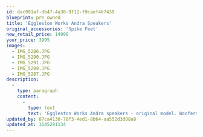 ```yaml
---
id: dac991af-db47-4a38-9f12-f9caef467439
blueprint: pre_owned
title: 'Eggleston Works Andra Speakers'
original_accessories: 'Spike Feet'
new_retail_price: 14990
your_price: 3995
images:
  - IMG_5286.JPG
  - IMG_5290.JPG
  - IMG_5291.JPG
  - IMG_5289.JPG
  - IMG_5287.JPG
description:
  -
    type: paragraph
    content:
      -
        type: text
        text: 'Eggleston Works Andra speakers - original model. Woofers have been recently re-surrounded and a spare set of Dynaudio Esotar tweeters are included. Speakers are in very good physical and functional condition with a few small nicks here and there (expected for the age) and one set of grills is a bit stretched (again, expected for the age). The speakers sold as new for $15,000.00 and were considered state-of-the-art at the time. We have no shipping crates, so the sale will have to be local. '
updated_by: 87ca4130-78f3-4ed1-8b64-aa552d3d08a8
updated_at: 1645281134
---
```

